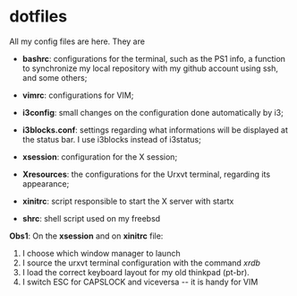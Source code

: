 # dotfiles

All my config files are here. They are
- **bashrc**:
     configurations for the terminal, such as the PS1 info, a
     function to synchronize my local repository with my github
     account using ssh, and some others;

- **vimrc**:
     configurations for VIM;

- **i3config**:
     small changes on the configuration done automatically by i3;

- **i3blocks.conf**:
     settings regarding what informations will be displayed at the
     status bar. I use i3blocks instead of i3status;

- **xsession**:
     configuration for the X session;

- **Xresources**: 
    the configurations for the Urxvt terminal, regarding its
    appearance;

- **xinitrc**:
    script responsible to start the X server with startx

- **shrc**:
    shell script used on my freebsd


**Obs1**: On the **xsession** and on **xinitrc** file:
1. I choose which window manager to launch 
2. I source the urxvt terminal configuration with the command *xrdb*
3. I load the correct keyboard layout for my old thinkpad (pt-br). 
4. I switch ESC for CAPSLOCK and viceversa -- it is handy for VIM
